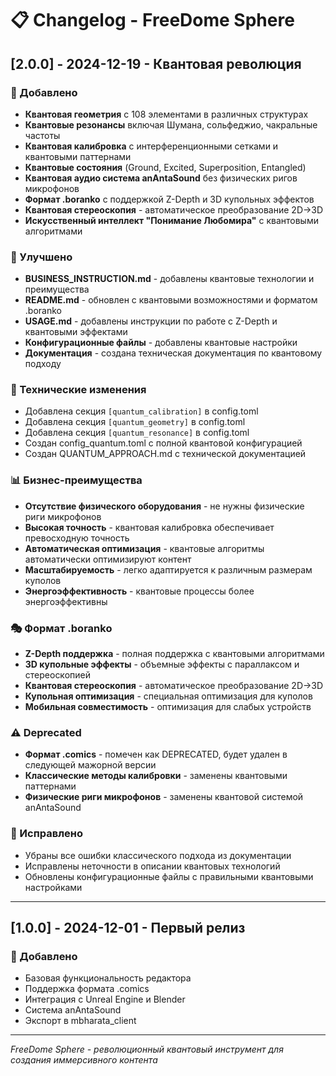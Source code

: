 # 📋 Changelog - FreeDome Sphere

## [2.0.0] - 2024-12-19 - Квантовая революция

### 🔬 Добавлено
- **Квантовая геометрия** с 108 элементами в различных структурах
- **Квантовые резонансы** включая Шумана, сольфеджио, чакральные частоты
- **Квантовая калибровка** с интерференционными сетками и квантовыми паттернами
- **Квантовые состояния** (Ground, Excited, Superposition, Entangled)
- **Квантовая аудио система anAntaSound** без физических ригов микрофонов
- **Формат .boranko** с поддержкой Z-Depth и 3D купольных эффектов
- **Квантовая стереоскопия** - автоматическое преобразование 2D→3D
- **Искусственный интеллект "Понимание Любомира"** с квантовыми алгоритмами

### 🚀 Улучшено
- **BUSINESS_INSTRUCTION.md** - добавлены квантовые технологии и преимущества
- **README.md** - обновлен с квантовыми возможностями и форматом .boranko
- **USAGE.md** - добавлены инструкции по работе с Z-Depth и квантовыми эффектами
- **Конфигурационные файлы** - добавлены квантовые настройки
- **Документация** - создана техническая документация по квантовому подходу

### 🔧 Технические изменения
- Добавлена секция `[quantum_calibration]` в config.toml
- Добавлена секция `[quantum_geometry]` в config.toml
- Добавлена секция `[quantum_resonance]` в config.toml
- Создан config_quantum.toml с полной квантовой конфигурацией
- Создан QUANTUM_APPROACH.md с технической документацией

### 📊 Бизнес-преимущества
- **Отсутствие физического оборудования** - не нужны физические риги микрофонов
- **Высокая точность** - квантовая калибровка обеспечивает превосходную точность
- **Автоматическая оптимизация** - квантовые алгоритмы автоматически оптимизируют контент
- **Масштабируемость** - легко адаптируется к различным размерам куполов
- **Энергоэффективность** - квантовые процессы более энергоэффективны

### 🎭 Формат .boranko
- **Z-Depth поддержка** - полная поддержка с квантовыми алгоритмами
- **3D купольные эффекты** - объемные эффекты с параллаксом и стереоскопией
- **Квантовая стереоскопия** - автоматическое преобразование 2D→3D
- **Купольная оптимизация** - специальная оптимизация для куполов
- **Мобильная совместимость** - оптимизация для слабых устройств

### ⚠️ Deprecated
- **Формат .comics** - помечен как DEPRECATED, будет удален в следующей мажорной версии
- **Классические методы калибровки** - заменены квантовыми паттернами
- **Физические риги микрофонов** - заменены квантовой системой anAntaSound

### 🐛 Исправлено
- Убраны все ошибки классического подхода из документации
- Исправлены неточности в описании квантовых технологий
- Обновлены конфигурационные файлы с правильными квантовыми настройками

---

## [1.0.0] - 2024-12-01 - Первый релиз

### 🎯 Добавлено
- Базовая функциональность редактора
- Поддержка формата .comics
- Интеграция с Unreal Engine и Blender
- Система anAntaSound
- Экспорт в mbharata_client

---

*FreeDome Sphere - революционный квантовый инструмент для создания иммерсивного контента*
